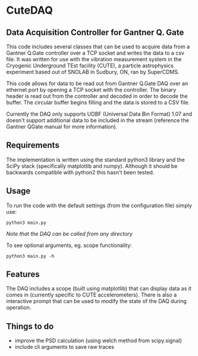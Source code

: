 # CuteDAQ 

## Data Acquisition Controller for Gantner Q. Gate

This code includes several classes that can be used to acquire data from a Gantner Q.Gate controller over a TCP socket and writes the data to a csv file. It was written for use with the vibration measurement system in the Cryogenic Underground TEst facility (CUTE), a particle astrophysics experiment based out of SNOLAB in Sudbury, ON, ran by SuperCDMS.

This code allows for data to be read out from Gantner Q.Gate DAQ over an ethernet port by opening a TCP socket with the controller.
The binary header is read out from the controller and decoded in order to decode the buffer.
The circular buffer begins filling and the data is stored to a CSV file.

Currently the DAQ only supports UDBF (Universal Data Bin Format) 1.07 and doesn't support additional data to be included in the stream (reference the Gantner QGate manual for more information).

## Requirements
The implementation is written using the standard python3 library and the SciPy stack (specifically matplotlib and numpy). 
Although it should be backwards compatible with python2 this hasn't been tested.

## Usage 

To run the code with the default settings (from the configuration file) simply use:
```
python3 main.py
```
_Note that the DAQ can be called from any directory_

To see optional arguments, eg. scope functionality:
```
python3 main.py -h
```

## Features
The DAQ includes a scope (built using matplotlib) that can display data as it comes in (currently specific to CUTE accelerometers). There is also a interactive prompt that can be used to modify the state of the DAQ during operation.

## Things to do

* improve the PSD calculation (using welch method from scipy.signal)
* include cli arguments to save raw traces
